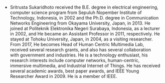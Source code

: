 - Sritrusta Sukaridhoto received the B.E. degree in electrical engineering, computer science program from Sepuluh Nopember Institute of Technology, Indonesia, in 2002 and the Ph.D. degree in Communication Networks Engineering from Okayama University, Japan, in 2013. He joined at Politeknik Elektronika Negeri Surabaya, Indonesia, as a lecturer in 2002, and He became an Assistant Professor in 2011, respectively. He stayed at Tohoku University, Japan, in 2004, as a visiting researcher. From 2017, He becomes Head of Human Centric Multimedia Lab, received several research grants, and also has several collaboration with government and industries. He is a technology enthusiast, his research interests include computer networks, human-centric, immersive multimedia, and Industrial Internet of Things. He has received several academic awards, best paper awards, and IEEE Young Researcher Award in 2009. He is a member of IEEE.


<!---
iseng4h/iseng4h is a ✨ special ✨ repository because its `README.md` (this file) appears on your GitHub profile.
You can click the Preview link to take a look at your changes.
--->
